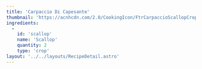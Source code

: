 ```yaml
---
title: 'Carpaccio Di Capesante'
thumbnail: 'https://acnhcdn.com/2.0/CookingIcon/FtrCarpaccioScallopCropped.png'
ingredients:
  -
    id: 'scallop'
    name: 'Scallop'
    quantity: 2
    type: 'crop'
layout: '../../layouts/RecipeDetail.astro'
---
```

